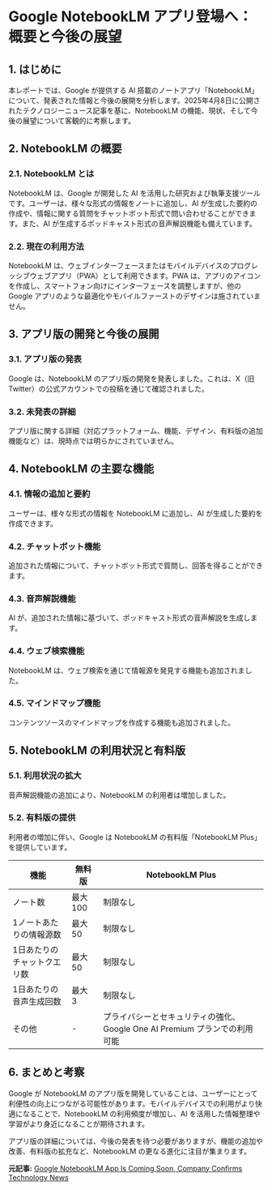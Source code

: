 # Google NotebookLM アプリ登場へ：概要と今後の展望

## 1. はじめに

本レポートでは、Google が提供する AI 搭載のノートアプリ「NotebookLM」について、発表された情報と今後の展開を分析します。2025年4月8日に公開されたテクノロジーニュース記事を基に、NotebookLM の機能、現状、そして今後の展望について客観的に考察します。

## 2. NotebookLM の概要

### 2.1. NotebookLM とは

NotebookLM は、Google が開発した AI を活用した研究および執筆支援ツールです。ユーザーは、様々な形式の情報をノートに追加し、AI が生成した要約の作成や、情報に関する質問をチャットボット形式で問い合わせることができます。また、AI が生成するポッドキャスト形式の音声解説機能も備えています。

### 2.2. 現在の利用方法

NotebookLM は、ウェブインターフェースまたはモバイルデバイスのプログレッシブウェブアプリ（PWA）として利用できます。PWA は、アプリのアイコンを作成し、スマートフォン向けにインターフェースを調整しますが、他の Google アプリのような最適化やモバイルファーストのデザインは施されていません。

## 3. アプリ版の開発と今後の展開

### 3.1. アプリ版の発表

Google は、NotebookLM のアプリ版の開発を発表しました。これは、X（旧 Twitter）の公式アカウントでの投稿を通じて確認されました。

### 3.2. 未発表の詳細

アプリ版に関する詳細（対応プラットフォーム、機能、デザイン、有料版の追加機能など）は、現時点では明らかにされていません。

## 4. NotebookLM の主要な機能

### 4.1. 情報の追加と要約

ユーザーは、様々な形式の情報を NotebookLM に追加し、AI が生成した要約を作成できます。

### 4.2. チャットボット機能

追加された情報について、チャットボット形式で質問し、回答を得ることができます。

### 4.3. 音声解説機能

AI が、追加された情報に基づいて、ポッドキャスト形式の音声解説を生成します。

### 4.4. ウェブ検索機能

NotebookLM は、ウェブ検索を通じて情報源を発見する機能も追加されました。

### 4.5. マインドマップ機能

コンテンツソースのマインドマップを作成する機能も追加されました。

## 5. NotebookLM の利用状況と有料版

### 5.1. 利用状況の拡大

音声解説機能の追加により、NotebookLM の利用者は増加しました。

### 5.2. 有料版の提供

利用者の増加に伴い、Google は NotebookLM の有料版「NotebookLM Plus」を提供しています。

| 機能 | 無料版 | NotebookLM Plus |
| ------------------------- | --------------------------------------- | --------------------------------------------- |
| ノート数 | 最大 100 | 制限なし |
| 1ノートあたりの情報源数 | 最大 50 | 制限なし |
| 1日あたりのチャットクエリ数 | 最大 50 | 制限なし |
| 1日あたりの音声生成回数 | 最大 3 | 制限なし |
| その他 | - | プライバシーとセキュリティの強化、Google One AI Premium プランでの利用可能 |

## 6. まとめと考察

Google が NotebookLM のアプリ版を開発していることは、ユーザーにとって利便性の向上につながる可能性があります。モバイルデバイスでの利用がより快適になることで、NotebookLM の利用頻度が増加し、AI を活用した情報整理や学習がより身近になることが期待されます。

アプリ版の詳細については、今後の発表を待つ必要がありますが、機能の追加や改善、有料版の拡充など、NotebookLM の更なる進化に注目が集まります。


**元記事:** [Google NotebookLM App Is Coming Soon, Company Confirms Technology News](https://www.gadgets360.com/ai/news/google-notebooklm-app-coming-soon-confirmed-8116392)